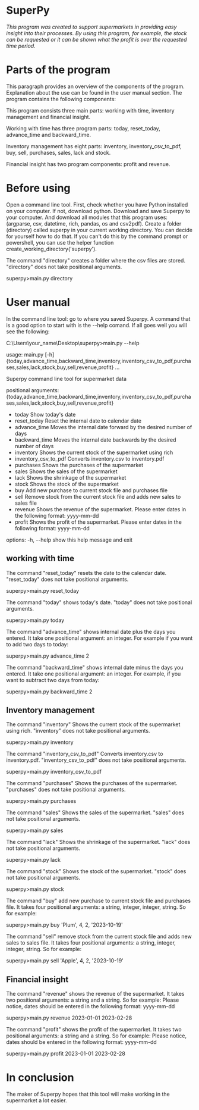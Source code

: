  # **SuperPy**
 
*This program was created to support supermarkets in providing easy insight into their processes. By using this program, for example, the stock can be requested or it can be shown what the profit is over the requested time period.*


# Parts of the program

This paragraph provides an overview of the components of the program. Explanation about the use can be found in the user manual section. The program contains the following components:

This program consists three main parts: working with time, inventory management and financial insight.

Working with time has three program parts: today, reset_today, advance_time and backward_time.

Inventory management has eight parts: inventory, inventory_csv_to_pdf, buy, sell, purchases, sales, lack and stock.

Financial insight has two program components: profit and revenue.

# Before using

Open a command line tool. First, check whether you have Python installed on your computer. If not, download python. Download and save Superpy to your computer. And download all modules that this program uses: (argparse, csv, datetime, rich, pandas, os and csv2pdf). Create a folder (directory) called superpy in your current working directory. You can decide for yourself how to do that. If you can't do this by the command prompt or powershell, you can use the helper function create_working_directory('superpy').

The command "directory" creates a folder where the csv files are stored. "directory" does not take positional arguments.

superpy>main.py directory

# User manual

In the command line tool: go to where you saved Superpy. A command that is a good option to start with is the --help comand. If all goes well you will see the following:

C:\Users\your_name\Desktop\superpy>main.py --help

usage: main.py [-h] {today,advance_time,backward_time,inventory,inventory_csv_to_pdf,purchases,sales,lack,stock,buy,sell,revenue,profit} ...

Superpy command line tool for supermarket data

positional arguments:
  {today,advance_time,backward_time,inventory,inventory_csv_to_pdf,purchases,sales,lack,stock,buy,sell,revenue,profit}
-    today                Show today's date
-    reset_today          Reset the internal date to calendar date
-    advance_time         Moves the internal date forward by the desired number of days
-    backward_time        Moves the internal date backwards by the desired number of days
-    inventory            Shows the current stock of the supermarket using rich
-    inventory_csv_to_pdf Converts inventory.csv to inventory.pdf
-    purchases            Shows the purchases of the supermarket
-    sales                Shows the sales of the supermarket
-    lack                 Shows the shrinkage of the supermarket
-    stock                Shows the stock of the supermarket
-    buy                  Add new purchase to current stock file and purchases file
-    sell                 Remove stock from the current stock file and adds new sales to sales file
-    revenue              Shows the revenue of the supermarket. Please enter dates in the following format: yyyy-mm-dd
-    profit               Shows the profit of the supermarket. Please enter dates in the following format: yyyy-mm-dd

options:
  -h, --help            show this help message and exit

## working with time
The command "reset_today" resets the date to the calendar date. "reset_today" does not take positional arguments.

superpy>main.py reset_today

The command "today" shows today's date. "today" does not take positional arguments.

superpy>main.py today

The command "advance_time" shows internal date plus the days you entered. It take one positional argument: an integer. For example if you want to add two days to today:

superpy>main.py advance_time 2

The command "backward_time" shows internal date minus the days you entered. It take one positional argument: an integer. For example, if you want to subtract two days from today:

superpy>main.py backward_time 2

## Inventory management

The command "inventory" Shows the current stock of the supermarket using rich. "inventory" does not take positional arguments.

superpy>main.py inventory

The command "inventory_csv_to_pdf" Converts inventory.csv to inventory.pdf. "inventory_csv_to_pdf" does not take positional arguments.

superpy>main.py inventory_csv_to_pdf

The command "purchases" Shows the purchases of the supermarket. "purchases" does not take positional arguments.

superpy>main.py purchases

The command "sales" Shows the sales of the supermarket. "sales" does not take positional arguments.

superpy>main.py sales

The command "lack" Shows the shrinkage of the supermarket. "lack" does not take positional arguments.

superpy>main.py lack

The command "stock" Shows the stock of the supermarket. "stock" does not take positional arguments.

superpy>main.py stock

The command "buy" add new purchase to current stock file and purchases file. It takes four positional arguments: a string, integer, integer, string. So for example:

superpy>main.py buy 'Plum', 4, 2, '2023-10-19'

The command "sell" remove stock from the current stock file and adds new sales to sales file. It takes four positional arguments: a string, integer, integer, string. So for example:

superpy>main.py sell 'Apple', 4, 2, '2023-10-19'

## Financial insight

The command "revenue" shows the revenue of the supermarket. It takes two positional arguments: a string and a string. So for example: 
Please notice, dates should be entered in the following format: yyyy-mm-dd

superpy>main.py revenue 2023-01-01 2023-02-28

The command "profit" shows the profit of the supermarket. It takes two positional arguments: a string and a string. So for example: 
Please notice, dates should be entered in the following format: yyyy-mm-dd

superpy>main.py profit 2023-01-01 2023-02-28

# In conclusion

The maker of Superpy hopes that this tool will make working in the supermarket a lot easier.